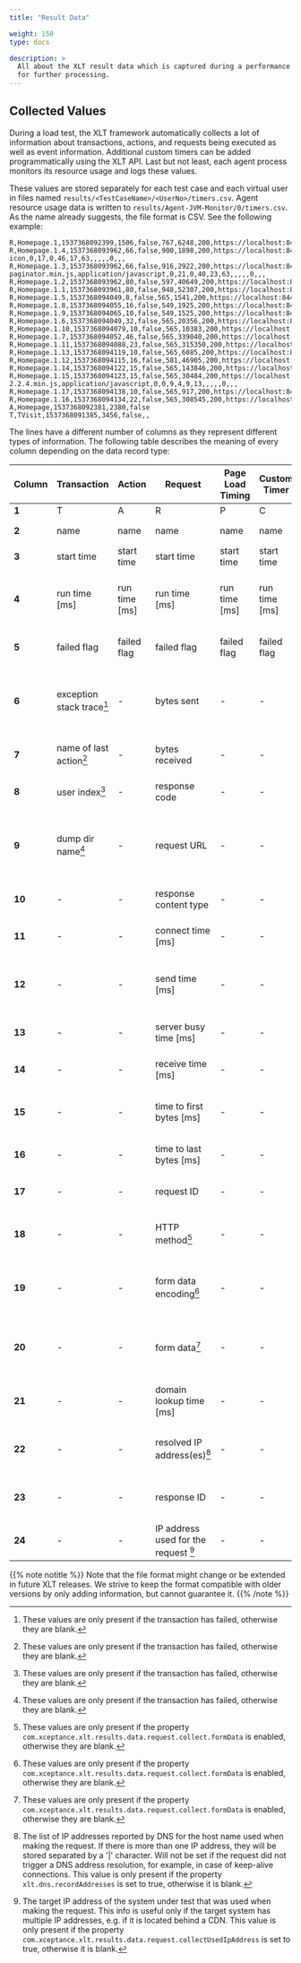 ```yaml
---
title: "Result Data"

weight: 150
type: docs

description: >
  All about the XLT result data which is captured during a performance test and stored in CSV files
  for further processing.
---
```


## Collected Values

During a load test, the XLT framework automatically collects a lot of information about transactions, actions, and requests being executed as well as event information. Additional custom timers can be added programmatically using the XLT API. Last but not least, each agent process monitors its resource usage and logs these values.

These values are stored separately for each test case and each virtual user in files named `results/<TestCaseName>/<UserNo>/timers.csv`. Agent resource usage data is written to `results/Agent-JVM-Monitor/0/timers.csv`. As the name already suggests, the file format is CSV. See the following example:

```csv
R,Homepage.1,1537368092399,1506,false,767,6248,200,https://localhost:8443/posters/,text/html,0,145,0,670,215,885,,,,,4,,,
R,Homepage.1.4,1537368093962,66,false,900,1898,200,https://localhost:8443/posters/assets/ico/favicon.ico,image/x-icon,0,17,0,46,17,63,,,,,0,,,
R,Homepage.1.3,1537368093962,66,false,916,2922,200,https://localhost:8443/posters/assets/js/bootstrap-paginator.min.js,application/javascript,0,21,0,40,23,63,,,,,0,,,
R,Homepage.1.2,1537368093962,80,false,597,40649,200,https://localhost:8443/posters/assets/img/products/Flora_and_Fauna/Animals/Animals_1.jpg,image/jpeg,0,0,65,11,65,76,,,,,0,,,
R,Homepage.1.1,1537368093961,80,false,948,52307,200,https://localhost:8443/posters/assets/img/products/Means_of_Transportation/Railways/Railways_7.jpg,image/jpeg,0,13,0,61,16,77,,,,,0,,,
R,Homepage.1.5,1537368094049,8,false,565,1541,200,https://localhost:8443/posters/assets/js/posterMiniCart.js,application/javascript,0,0,6,0,6,6,,,,,0,,,
R,Homepage.1.8,1537368094055,16,false,549,1925,200,https://localhost:8443/posters/assets/js/poster.js,application/javascript,0,0,13,0,13,13,,,,,0,,,
R,Homepage.1.9,1537368094065,10,false,549,1525,200,https://localhost:8443/posters/assets/css/posters.css,text/css,0,0,8,0,8,8,,,,,0,,,
R,Homepage.1.6,1537368094049,32,false,565,20356,200,https://localhost:8443/posters/assets/css/bootstrap.min.css,text/css,0,0,11,20,11,31,,,,,0,,,
R,Homepage.1.10,1537368094079,10,false,565,10383,200,https://localhost:8443/posters/assets/js/bootstrap.min.js,application/javascript,0,0,8,1,8,9,,,,,0,,,
R,Homepage.1.7,1537368094052,46,false,565,339040,200,https://localhost:8443/posters/assets/img/products/XXL/XXL_3.jpg,image/jpeg,0,0,16,29,16,45,,,,,0,,,
R,Homepage.1.11,1537368094088,23,false,565,315350,200,https://localhost:8443/posters/assets/img/products/XXL/XXL_1.jpg,image/jpeg,0,0,8,13,8,21,,,,,0,,,
R,Homepage.1.13,1537368094119,10,false,565,6085,200,https://localhost:8443/posters/assets/img/xceptanceLogo.png,image/png,0,0,8,0,8,8,,,,,0,,,
R,Homepage.1.12,1537368094115,16,false,581,46905,200,https://localhost:8443/posters/assets/img/products/Food/Cold_Cuts/Cold_Cuts_1.jpg,image/jpeg,0,0,12,2,12,14,,,,,0,,,
R,Homepage.1.14,1537368094122,15,false,565,143846,200,https://localhost:8443/posters/assets/img/products/XXL/XXL_2.jpg,image/jpeg,0,0,8,6,8,14,,,,,0,,,
R,Homepage.1.15,1537368094123,15,false,565,30484,200,https://localhost:8443/posters/assets/js/jquery-2.2.4.min.js,application/javascript,0,0,9,4,9,13,,,,,0,,,
R,Homepage.1.17,1537368094138,10,false,565,917,200,https://localhost:8443/posters/assets/css/posterMiniCart.css,text/css,0,0,8,0,8,8,,,,,0,,,
R,Homepage.1.16,1537368094134,22,false,565,308545,200,https://localhost:8443/posters/assets/img/products/XXL/XXL_4.jpg,image/jpeg,0,0,8,13,8,21,,,,,0,,,
A,Homepage,1537368092381,2380,false
T,TVisit,1537368091385,3456,false,,
```

The lines have a different number of columns as they represent different types of information. The following table describes the meaning of every column depending on the data record type:

| Column | Transaction | Action | Request | Page Load Timing | Custom Timer | Event | Agent Resource Usage | Custom Value |
| ------- | ------- | ------- | ------- | ------- | ------- | ------- | ------- | ------- |
|**1**|T|A|R|P|C|E|J|V|
|**2**|name|name|name|name|name|name|agent name|name|
|**3**|start time|start time|start time|start time|start time|time|time|time|
|**4**|run time [ms]|run time [ms]|run time [ms]|run time [ms]|run time [ms]|transaction name|current CPU usage (agent only) [%]|value|
|**5**|failed flag|failed flag|failed flag|failed flag|failed flag|event message|used main memory (absolute)| - |
|**6**|exception stack trace[^fn1]| - |bytes sent| - | - | - |current main memory usage (relative) [%]| - |
|**7**|name of last action[^fn1]| - |bytes received| - | - | - |used heap memory (absolute)| - |
|**8**|user index[^fn1]| - |response code| - | - | - |total heap memory (absolute)| - |
|**9**|dump dir name[^fn1]| - |request URL| - | - | - |current heap memory usage (relative) [%]| - |
|**10**| - | - |response content type| - | - | - |threads in state "runnable"| - |
|**11**| - | - |connect time [ms]| - | - | - |threads in state "blocked"| - |
|**12**| - | - |send time [ms]| - | - | - |threads in state "waiting" or "timed waiting"| - |
|**13**| - | - |server busy time [ms]| - | - | - |minor GC cycles since start| - |
|**14**| - | - |receive time [ms]| - | - | - |minor GC time since start [ms]| - |
|**15**| - | - |time to first bytes [ms]| - | - | - |current minor GC CPU usage [%]| - |
|**16**| - | - |time to last bytes [ms]| - | - | - |full GC cycles since start| - |
|**17**| - | - |request ID| - | - | - |full GC time since start [ms]| - |
|**18**| - | - |HTTP method[^fn2]| - | - | - |current full GC CPU usage [%]| - |
|**19**| - | - |form data encoding[^fn2]| - | - | - |minor GC time since last update [ms]| - |
|**20**| - | - |form data[^fn2]| - | - | - |full GC time since last update [ms]| - |
|**21**| - | - |domain lookup time [ms]| - | - | - |minor GC cycles since last update| - |
|**22**| - | - |resolved IP address(es)[^fn3]| - | - | - |full GC cycles since last update| - |
|**23**| - | - |response ID| - | - | - |current CPU usage (total) [%]| - |
|**24**| - | - |IP address used for the request [^fn4]| - | - | - | - | - |

[^fn1]: These values are only present if the transaction has failed, otherwise they are blank.

[^fn2]: These values are only present if the property `com.xceptance.xlt.results.data.request.collect.formData` is enabled, otherwise they are blank.

[^fn3]: The list of IP addresses reported by DNS for the host name used when making the request. If there is more than one IP address, they will be stored separated by a '|' character. Will not be set if the request did not trigger a DNS address resolution, for example, in case of keep-alive connections. This value is only present if the property `xlt.dns.recordAddresses` is set to true, otherwise it is blank.

[^fn4]: The target IP address of the system under test that was used when making the request. This info is useful only if the target system has multiple IP addresses, e.g. if it is located behind a CDN. This value is only present if the property `com.xceptance.xlt.results.data.request.collectUsedIpAddress` is set to true, otherwise it is blank.

{{% note notitle %}}
Note that the file format might change or be extended in future XLT releases. We strive to keep the format compatible with older versions by only adding information, but cannot guarantee it.
{{% /note %}}

